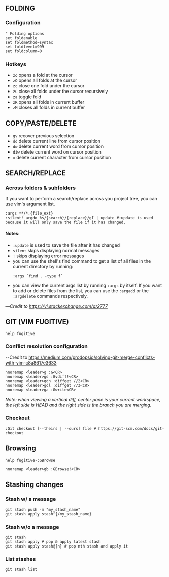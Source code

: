 ## FOLDING
### Configuration
```
" Folding options
set foldenable
set foldmethod=syntax
set foldlevel=999
set foldcolumn=0
```
### Hotkeys
- `zo` opens a fold at the cursor
- `zO` opens all folds at the cursor
- `zc` close one fold under the cursor
- `zC` close all folds under the cursor recursively
- `za` toggle fold
- `zR` opens all folds in current buffer
- `zM` closes all folds in current buffer

## COPY/PASTE/DELETE
- `gv` recover previous selection
- `dd` delete current line from cursor position
- `dw` delete current word from cursor position
- `diw` delete current word on cursor position
- `x` delete current character from cursor position

## SEARCH/REPLACE
### Across folders & subfolders
If you want to perform a search/replace across you project tree, you can use vim's argument list.
```
:args **/*.{file_ext}
:silent! argdo %s/{search}/{replace}/gI | update #:update is used because it will only save the file if it has changed.
```
#### Notes:
- `:update` is used to save the file after it has changed
- `silent` skips displaying normal messages
- `!` skips displaying error messages
- you can use the shell's find command to get a list of all files in the current directory by running:
  ```
  :args `find . -type f`
  ```
- you can view the current args list by running `:args` by itself. If you want to add or delete files from the list, you can use the `:argadd` or the `:argdelete` commands respectively.

—_Credit to https://vi.stackexchange.com/a/2777_

## GIT (VIM FUGITIVE)
```
help fugitive
```

### Conflict resolution configuration
--Credit to https://medium.com/prodopsio/solving-git-merge-conflicts-with-vim-c8a8617e3633
```
nnoremap <leader>g :G<CR>
nnoremap <leader>gd :Gvdiff!<CR>
nnoremap <leader>gdh :diffget //2<CR>
nnoremap <leader>gdl :diffget //3<CR>
nnoremap <leader>ga :Gwrite<CR>
```

_Note: when viewing a vertical diff, center pane is your current workspace, the left side is HEAD and the right side is the branch you are merging._

### Checkout
```
:Git checkout [--theirs | --ours] file # https://git-scm.com/docs/git-checkout
```

## Browsing
```
help fugitive-:GBrowse
```
```
nnoremap <leader>gb :GBrowse!<CR>
```

## Stashing changes
### Stash w/ a message
```
git stash push -m "my_stash_name"
git stash apply stash^{/my_stash_name}
```

### Stash w/o a message
```
git stash
git stash apply # pop & apply latest stash
git stash apply stash@{n} # pop nth stash and apply it
```

### List stashes
```
git stash list
```
